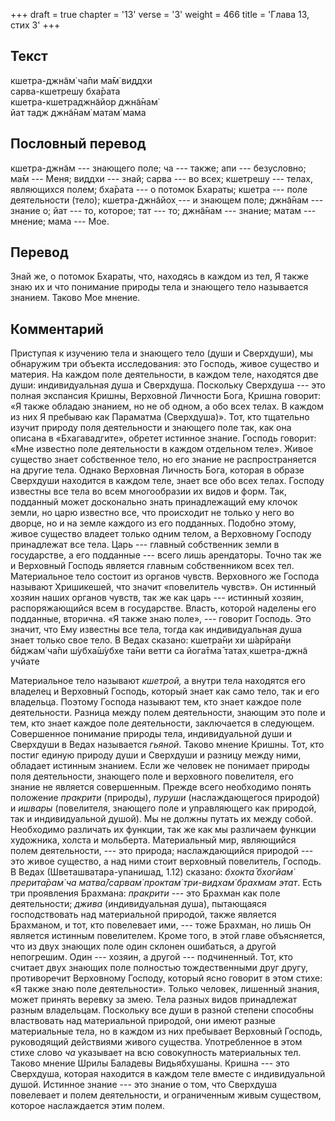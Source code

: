 +++
draft = true
chapter = '13'
verse = '3'
weight = 466
title = 'Глава 13, стих 3'
+++
## Текст

кшетра-джн̃ам̇ ча̄пи ма̄м̇ виддхи  
сарва-кшетрешу бха̄рата  
кшетра-кшетраджн̃айор джн̃а̄нам̇  
йат тадж джн̃а̄нам̇ матам̇ мама

## Пословный перевод

кшетра-джн̃ам --- знающего поле; ча --- также; апи --- безусловно; ма̄м
--- Меня; виддхи --- знай; сарва --- во всех; кшетрешу --- телах,
являющихся полем; бха̄рата --- о потомок Бхараты; кшетра --- поле
деятельности (тело); кшетра-джн̃айох̣ --- и знающем поле; джн̃а̄нам ---
знание о; йат --- то, которое; тат --- то; джн̃а̄нам --- знание; матам ---
мнение; мама --- Мое.

## Перевод

Знай же, о потомок Бхараты, что, находясь в каждом из тел, Я также знаю
их и что понимание природы тела и знающего тело называется знанием.
Таково Мое мнение.

## Комментарий

Приступая к изучению тела и знающего тело (души и Сверхдуши), мы
обнаружим три объекта исследования: это Господь, живое существо и
материя. На каждом поле деятельности, в каждом теле, находятся две души:
индивидуальная душа и Сверхдуша. Поскольку Сверхдуша --- это полная
экспансия Кришны, Верховной Личности Бога, Кришна говорит: «Я также
обладаю знанием, но не об одном, а обо всех телах. В каждом из них Я
пребываю как Параматма (Сверхдуша)». Тот, кто тщательно изучит природу
поля деятельности и знающего поле так, как она описана в «Бхагавадгите»,
обретет истинное знание. Господь говорит: «Мне известно поле
деятельности в каждом отдельном теле». Живое существо знает собственное
тело, но его знание не распространяется на другие тела. Однако Верховная
Личность Бога, которая в образе Сверхдуши находится в каждом теле, знает
все обо всех телах. Господу известны все тела во всем многообразии их
видов и форм. Так, подданный может досконально знать принадлежащий ему
клочок земли, но царю известно все, что происходит не только у него во
дворце, но и на земле каждого из его подданных. Подобно этому, живое
существо владеет только одним телом, а Верховному Господу принадлежат
все тела. Царь --- главный собственник земли в государстве, а его
подданные --- всего лишь арендаторы. Точно так же и Верховный Господь
является главным собственником всех тел. Материальное тело состоит из
органов чувств. Верховного же Господа называют Хришикешей, что значит
«повелитель чувств». Он истинный хозяин наших органов чувств, так же как
царь --- истинный хозяин, распоряжающийся всем в государстве. Власть,
которой наделены его подданные, вторична. «Я также знаю поле», ---
говорит Господь. Это значит, что Ему известны все тела, тогда как
индивидуальная душа знает только свое тело. В Ведах сказано: кшетра̄н̣и хи
ш́арӣра̄н̣и бӣджам̇ ча̄пи ш́убха̄ш́убхе та̄ни ветти са йога̄тма̄ татах̣ кшетра-джн̃а
учйате

Материальное тело называют *кшетрой,* а внутри тела находятся его
владелец и Верховный Господь, который знает как само тело, так и его
владельца. Поэтому Господа называют тем, кто знает каждое поле
деятельности. Разница между полем деятельности, знающим это поле и тем,
кто знает каждое поле деятельности, заключается в следующем. Совершенное
понимание природы тела, индивидуальной души и Сверхдуши в Ведах
называется *гьяной*. Таково мнение Кришны. Тот, кто постиг единую
природу души и Сверхдуши и разницу между ними, обладает истинным
знанием. Если же человек не понимает природы поля деятельности, знающего
поле и верховного повелителя, его знание не является совершенным. Прежде
всего необходимо понять положение *пракрити* (природы), *пуруши*
(наслаждающегося природой) и *ишвары* (повелителя, знающего поле и
управляющего как природой, так и индивидуальной душой). Мы не должны
путать их между собой. Необходимо различать их функции, так же как мы
различаем функции художника, холста и мольберта. Материальный мир,
являющийся полем деятельности, --- это природа; наслаждающийся природой
--- это живое существо, а над ними стоит верховный повелитель, Господь.
В Ведах (Шветашватара-упанишад, 1.12) сказано: *бхокта̄ бхогйам̇
прерита̄рам̇ ча матва̄/сарвам̇ проктам̇ три-видхам̇ брахмам этат*. Есть три
проявления Брахмана: *пракрити ---* это Брахман как поле деятельности;
*джива* (индивидуальная душа), пытающаяся господствовать над
материальной природой, также является Брахманом, и тот, кто повелевает
ими, --- тоже Брахман, но лишь Он является истинным повелителем. Кроме
того, в этой главе объясняется, что из двух знающих поле один склонен
ошибаться, а другой непогрешим. Один --- хозяин, а другой ---
подчиненный. Тот, кто считает двух знающих поле полностью тождественными
друг другу, противоречит Верховному Господу, который ясно говорит в этом
стихе: «Я также знаю поле деятельности». Только человек, лишенный
знания, может принять веревку за змею. Тела разных видов принадлежат
разным владельцам. Поскольку все души в разной степени способны
властвовать над материальной природой, они имеют разные материальные
тела, но в каждом из них пребывает Верховный Господь, руководящий
действиями живого существа. Употребленное в этом стихе слово *ча*
указывает на всю совокупность материальных тел. Таково мнение Шрилы
Баладевы Видьябхушаны. Кришна --- это Сверхдуша, которая находится в
каждом теле вместе с индивидуальной душой. Истинное знание --- это
знание о том, что Сверхдуша повелевает и полем деятельности, и
ограниченным живым существом, которое наслаждается этим полем.
